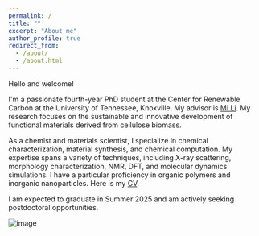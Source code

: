 ```yaml
---
permalink: /
title: ""
excerpt: "About me"
author_profile: true
redirect_from: 
  - /about/
  - /about.html
---
```


      
Hello and welcome! 

I'm a passionate fourth-year PhD student at the Center for Renewable Carbon at the University of Tennessee, Knoxville. My advisor is [Mi Li](https://mili.utk.edu/). My research focuses on the sustainable and innovative development of functional materials derived from cellulose biomass.

As a chemist and materials scientist, I specialize in chemical characterization, material synthesis, and chemical computation. My expertise spans a variety of techniques, including X-ray scattering, morphology characterization, NMR, DFT, and molecular dynamics simulations. I have a particular proficiency in organic polymers and inorganic nanoparticles. Here is my [CV](https://kailongzh.github.io/files/CV.pdf).

I am expected to graduate in Summer 2025 and am actively seeking postdoctoral opportunities.


![image](https://kailongzh.github.io/files/cell_mof.png)


  

<script type='text/javascript' id='clustrmaps' src='//cdn.clustrmaps.com/map_v2.js?cl=080808&w=150&t=n&d=RFig5tTjwRHRTwxDtSAep8i8nHNSGcIoM5isScHex-Q&co=ffffff&cmo=3acc3a&cmn=ff5353&ct=808080'></script>
